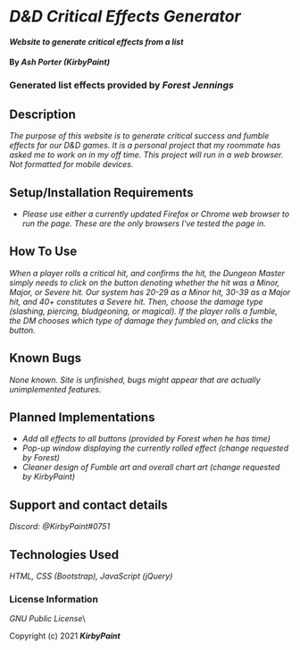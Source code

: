 # _D&D Critical Effects Generator_

#### _Website to generate critical effects from a list_

#### By _**Ash Porter (KirbyPaint)**_
### Generated list effects provided by _Forest Jennings_

## Description

_The purpose of this website is to generate critical success and fumble effects for our D&D games. It is a personal project that my roommate has asked me to work on in my off time._
_This project will run in a web browser. Not formatted for mobile devices._

## Setup/Installation Requirements

* _Please use either a currently updated Firefox or Chrome web browser to run the page. These are the only browsers I've tested the page in._

## How To Use

_When a player rolls a critical hit, and confirms the hit, the Dungeon Master simply needs to click on the button denoting whether the hit was a Minor, Major, or Severe hit. Our system has 20-29 as a Minor hit, 30-39 as a Major hit, and 40+ constitutes a Severe hit. Then, choose the damage type (slashing, piercing, bludgeoning, or magical)._
_If the player rolls a fumble, the DM chooses which type of damage they fumbled on, and clicks the button._

## Known Bugs

_None known. Site is unfinished, bugs might appear that are actually unimplemented features._

## Planned Implementations

* _Add all effects to all buttons (provided by Forest when he has time)_
* _Pop-up window displaying the currently rolled effect (change requested by Forest)_
* _Cleaner design of Fumble art and overall chart art (change requested by KirbyPaint)_

## Support and contact details

_Discord: @KirbyPaint#0751_

## Technologies Used

_HTML, CSS (Bootstrap), JavaScript (jQuery)_

### License Information

_GNU Public License_\

Copyright (c) 2021 **_KirbyPaint_**